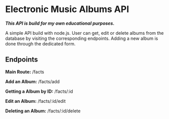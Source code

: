 # Electronic Music Albums API

**_This API is build for my own educational purposes._**

A simple API build with node.js. User can get, edit or delete albums from the database by visiting the corresponding endpoints. Adding a new album is done through the dedicated form.

## Endpoints

**Main Route:**
/facts

**Add an Album:**
/facts/add

**Getting a Album by ID:**
/facts/:id

**Edit an Album:**
/facts/:id/edit

**Deleting an Album:**
/facts/:id/delete
